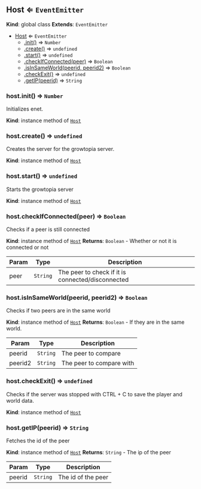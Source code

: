 <a name="Host"></a>

## Host ⇐ <code>EventEmitter</code>
**Kind**: global class
**Extends**: <code>EventEmitter</code>

* [Host](#Host) ⇐ <code>EventEmitter</code>
    * [.init()](#Host+init) ⇒ <code>Number</code>
    * [.create()](#Host+create) ⇒ <code>undefined</code>
    * [.start()](#Host+start) ⇒ <code>undefined</code>
    * [.checkIfConnected(peer)](#Host+checkIfConnected) ⇒ <code>Boolean</code>
    * [.isInSameWorld(peerid, peerid2)](#Host+isInSameWorld) ⇒ <code>Boolean</code>
    * [.checkExit()](#Host+checkExit) ⇒ <code>undefined</code>
    * [.getIP(peerid)](#Host+getIP) ⇒ <code>String</code>

<a name="Host+init"></a>

### host.init() ⇒ <code>Number</code>
Initializes enet.

**Kind**: instance method of [<code>Host</code>](#Host)
<a name="Host+create"></a>

### host.create() ⇒ <code>undefined</code>
Creates the server for the growtopia server.

**Kind**: instance method of [<code>Host</code>](#Host)
<a name="Host+start"></a>

### host.start() ⇒ <code>undefined</code>
Starts the growtopia server

**Kind**: instance method of [<code>Host</code>](#Host)
<a name="Host+checkIfConnected"></a>

### host.checkIfConnected(peer) ⇒ <code>Boolean</code>
Checks if a peer is still connected

**Kind**: instance method of [<code>Host</code>](#Host)
**Returns**: <code>Boolean</code> - Whether or not it is connected or not

| Param | Type | Description |
| --- | --- | --- |
| peer | <code>String</code> | The peer to check if it is connected/disconnected |

<a name="Host+isInSameWorld"></a>

### host.isInSameWorld(peerid, peerid2) ⇒ <code>Boolean</code>
Checks if two peers are in the same world

**Kind**: instance method of [<code>Host</code>](#Host)
**Returns**: <code>Boolean</code> - If they are in the same world.

| Param | Type | Description |
| --- | --- | --- |
| peerid | <code>String</code> | The peer to compare |
| peerid2 | <code>String</code> | The peer to compare with |

<a name="Host+checkExit"></a>

### host.checkExit() ⇒ <code>undefined</code>
Checks if the server was stopped with CTRL + C to save the player and world data.

**Kind**: instance method of [<code>Host</code>](#Host)
<a name="Host+getIP"></a>

### host.getIP(peerid) ⇒ <code>String</code>
Fetches the id of the peer

**Kind**: instance method of [<code>Host</code>](#Host)
**Returns**: <code>String</code> - The ip of the peer

| Param | Type | Description |
| --- | --- | --- |
| peerid | <code>String</code> | The id of the peer |